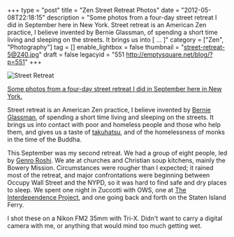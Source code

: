 +++
type = "post"
title = "Zen Street Retreat Photos"
date = "2012-05-08T22:18:15"
description = "Some photos from a four-day street retreat I did in September here in New York. Street retreat is an American Zen practice, I believe invented by Bernie Glassman, of spending a short time living and sleeping on the streets. It brings us into [ ... ]"
category = ["Zen", "Photography"]
tag = []
enable_lightbox = false
thumbnail = "street-retreat-5@240.jpg"
draft = false
legacyid = "551 http://emptysquare.net/blog/?p=551"
+++

<p><img style="display:block; margin-left:auto; margin-right:auto;" src="street-retreat-5.jpg" title="Street Retreat" /></p>
<p><a href="http://www.flickr.com/photos/emptysquare/7161947424/in/set-72157629643907004/lightbox/">Some photos from a four-day street retreat I did in September here in
New
York.</a></p>
<p>Street retreat is an American Zen practice, I believe invented by
<a href="http://zenpeacemakers.org/bernie-glassman/">Bernie Glassman</a>, of
spending a short time living and sleeping on the streets. It brings us
into contact with poor and homeless people and those who help them, and
gives us a taste of <a href="http://en.wikipedia.org/wiki/Takuhatsu">takuhatsu</a>,
and of the homelessness of monks in the time of the Buddha.</p>
<p>This September was my second retreat. We had a group of eight people,
led by <a href="http://hudsonriverzencenter.org/">Genro Roshi</a>. We ate at
churches and Christian soup kitchens, mainly the Bowery Mission.
Circumstances were rougher than I expected; it rained most of the
retreat, and major confrontations were beginning between Occupy Wall
Street and the NYPD, so it was hard to find safe and dry places to
sleep. We spent one night in Zuccotti with OWS, one at <a href="http://theidproject.org/">The
Interdependence Project</a>, and one going back
and forth on the Staten Island Ferry.</p>
<p>I shot these on a Nikon FM2 35mm with Tri-X. Didn't want to carry a
digital camera with me, or anything that would mind too much getting
wet.</p>
